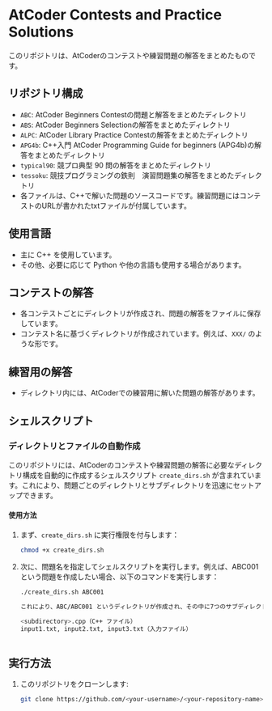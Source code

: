 # AtCoder Contests and Practice Solutions

このリポジトリは、AtCoderのコンテストや練習問題の解答をまとめたものです。

## リポジトリ構成

- `ABC`: AtCoder Beginners Contestの問題と解答をまとめたディレクトリ
- `ABS`: AtCoder Beginners Selectionの解答をまとめたディレクトリ
- `ALPC`: AtCoder Library Practice Contestの解答をまとめたディレクトリ
- `APG4b`: C++入門 AtCoder Programming Guide for beginners (APG4b)の解答をまとめたディレクトリ
- `typical90`: 競プロ典型 90 問の解答をまとめたディレクトリ
- `tessoku`: 競技プログラミングの鉄則　演習問題集の解答をまとめたディレクトリ
- 各ファイルは、C++で解いた問題のソースコードです。練習問題にはコンテストのURLが書かれたtxtファイルが付属しています。

## 使用言語

- 主に C++ を使用しています。
- その他、必要に応じて Python や他の言語も使用する場合があります。

## コンテストの解答

- 各コンテストごとにディレクトリが作成され、問題の解答をファイルに保存しています。
- コンテスト名に基づくディレクトリが作成されています。例えば、`XXX/` のような形です。

## 練習用の解答

- ディレクトリ内には、AtCoderでの練習用に解いた問題の解答があります。

## シェルスクリプト

### ディレクトリとファイルの自動作成

このリポジトリには、AtCoderのコンテストや練習問題の解答に必要なディレクトリ構成を自動的に作成するシェルスクリプト `create_dirs.sh` が含まれています。これにより、問題ごとのディレクトリとサブディレクトリを迅速にセットアップできます。

#### 使用方法

1. まず、`create_dirs.sh` に実行権限を付与します：
   ```bash
   chmod +x create_dirs.sh

2. 次に、問題名を指定してシェルスクリプトを実行します。例えば、ABC001 という問題を作成したい場合、以下のコマンドを実行します：
   ```bash
   ./create_dirs.sh ABC001
   
   これにより、ABC/ABC001 というディレクトリが作成され、その中に7つのサブディレクトリ（A から G）と、各サブディレクトリ内に以下のファイルが作成されます：

   <subdirectory>.cpp（C++ ファイル）
   input1.txt, input2.txt, input3.txt（入力ファイル）



## 実行方法

1. このリポジトリをクローンします:
   ```bash
   git clone https://github.com/<your-username>/<your-repository-name>.git
